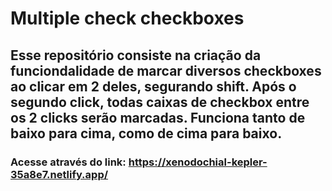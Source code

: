 # Multiple check checkboxes

## Esse repositório consiste na criação da funciondalidade de marcar diversos checkboxes ao clicar em 2 deles, segurando shift. Após o segundo click, todas caixas de checkbox entre os 2 clicks serão marcadas. Funciona tanto de baixo para cima, como de cima para baixo.


### Acesse através do link: https://xenodochial-kepler-35a8e7.netlify.app/